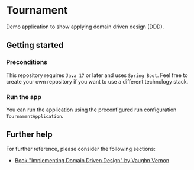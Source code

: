 # Tournament

Demo application to show applying domain driven design (DDD).

## Getting started

### Preconditions

This repository requires `Java 17` or later and uses `Spring Boot`. 
Feel free to create your own repository if you want to use a different technology stack.

### Run the app

You can run the application using the preconfigured run configuration `TournamentApplication`.

## Further help
For further reference, please consider the following sections:

* [Book "Implementing Domain Driven Design" by Vaughn Vernon](https://learning.oreilly.com/library/view/implementing-domain-driven-design/9780133039900/)
